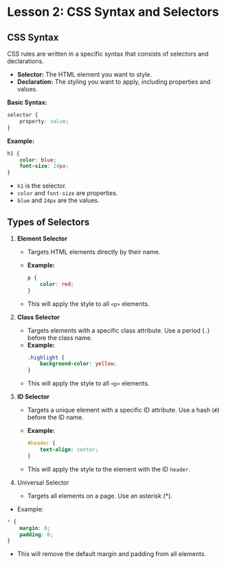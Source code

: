 # **Lesson 2: CSS Syntax and Selectors**

## **CSS Syntax**

CSS rules are written in a specific syntax that consists of selectors and declarations.

- **Selector:** The HTML element you want to style.
- **Declaration:** The styling you want to apply, including properties and values.

**Basic Syntax:**

```css
selector {
    property: value;
}
```

**Example:**
```css
h1 {
    color: blue;
    font-size: 24px;
}
```
-   `h1` is the selector.
-   `color` and `font-size` are properties.
-   `blue` and `24px` are the values.

## **Types of Selectors**

1.  **Element Selector**
    
    -   Targets HTML elements directly by their name.
        
    -   **Example:**
	    ```css
		p {
		    color: red;
		}
		```

	- This will apply the style to all `<p>` elements.

2.  **Class Selector**
    
    -   Targets elements with a specific class attribute. Use a period (`.`) before the class name.        
    -   **Example:**
		```css
		.highlight {
		    background-color: yellow;
		}
		```
    -  This will apply the style to all `<p>` elements.

3. **ID Selector**

   - Targets a unique element with a specific ID attribute. Use a hash (`#`) before the ID name.     
   - **Example:**

     ```css
     #header {
         text-align: center;
     }
     ```

   - This will apply the style to the element with the ID `header`.

4. Universal Selector

     - Targets all elements on a page. Use an asterisk (*).

- Example:

```css
* {
    margin: 0;
    padding: 0;
}
```
- This will remove the default margin and padding from all elements.  
<!--stackedit_data:
eyJoaXN0b3J5IjpbLTExMzkzNTk2MTBdfQ==
-->